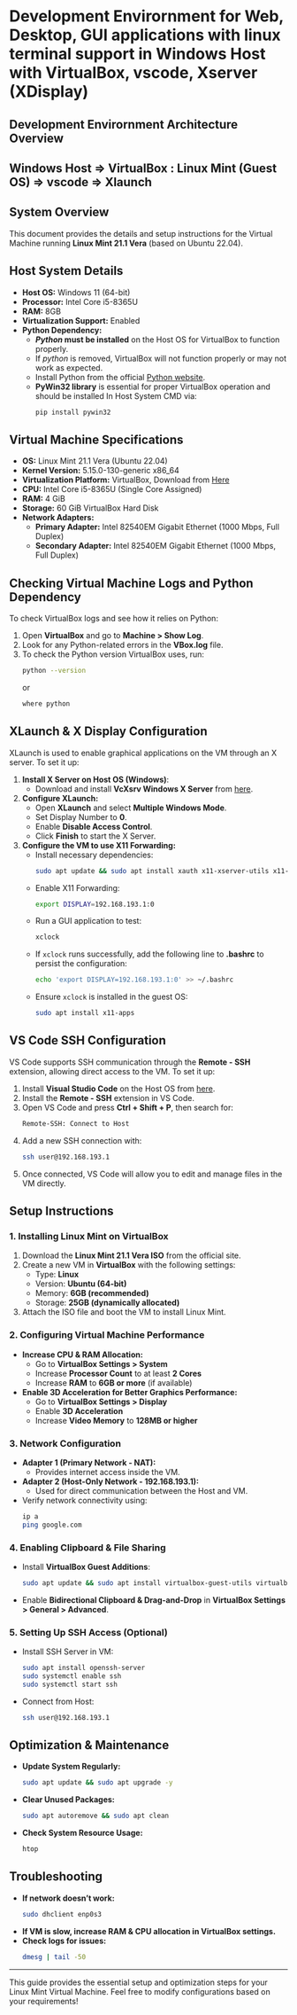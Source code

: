 # Development Envirornment for Web, Desktop, GUI applications with linux terminal support in Windows Host with VirtualBox, vscode, Xserver (XDisplay)

## Development Envirornment Architecture Overview

## Windows Host => VirtualBox : Linux Mint (Guest OS) => vscode => Xlaunch

## System Overview

This document provides the details and setup instructions for the Virtual Machine running **Linux Mint 21.1 Vera** (based on Ubuntu 22.04).

## Host System Details

- **Host OS:** Windows 11 (64-bit)
- **Processor:** Intel Core i5-8365U
- **RAM:** 8GB
- **Virtualization Support:** Enabled
- **Python Dependency:**
  - **_Python_ must be installed** on the Host OS for VirtualBox to function properly.
  - If *python* is removed, VirtualBox will not function properly or may not work as expected.
  - Install Python from the official [Python website](https://www.python.org/).
  - **PyWin32 library** is essential for proper VirtualBox operation and should be installed In Host System CMD via:
    ```sh
    pip install pywin32
    ```

## Virtual Machine Specifications

- **OS:** Linux Mint 21.1 Vera (Ubuntu 22.04)
- **Kernel Version:** 5.15.0-130-generic x86_64
- **Virtualization Platform:** VirtualBox, Download from [Here](https://www.virtualbox.org/)
- **CPU:** Intel Core i5-8365U (Single Core Assigned)
- **RAM:** 4 GiB
- **Storage:** 60 GiB VirtualBox Hard Disk
- **Network Adapters:**
  - **Primary Adapter:** Intel 82540EM Gigabit Ethernet (1000 Mbps, Full Duplex)
  - **Secondary Adapter:** Intel 82540EM Gigabit Ethernet (1000 Mbps, Full Duplex)

## Checking Virtual Machine Logs and Python Dependency

To check VirtualBox logs and see how it relies on Python:

1. Open **VirtualBox** and go to **Machine > Show Log**.
2. Look for any Python-related errors in the **VBox.log** file.
3. To check the Python version VirtualBox uses, run:
   ```sh
   python --version
   ```
   or
   ```sh
   where python
   ```

## XLaunch & X Display Configuration

XLaunch is used to enable graphical applications on the VM through an X server. To set it up:

1. **Install X Server on Host OS (Windows)**:
   - Download and install **VcXsrv Windows X Server** from [here](https://sourceforge.net/projects/vcxsrv/).
2. **Configure XLaunch:**
   - Open **XLaunch** and select **Multiple Windows Mode**.
   - Set Display Number to **0**.
   - Enable **Disable Access Control**.
   - Click **Finish** to start the X Server.
3. **Configure the VM to use X11 Forwarding:**
   - Install necessary dependencies:
     ```sh
     sudo apt update && sudo apt install xauth x11-xserver-utils x11-apps
     ```
   - Enable X11 Forwarding:
     ```sh
     export DISPLAY=192.168.193.1:0
     ```
   - Run a GUI application to test:
     ```sh
     xclock
     ```
   - If `xclock` runs successfully, add the following line to **.bashrc** to persist the configuration:
     ```sh
     echo 'export DISPLAY=192.168.193.1:0' >> ~/.bashrc
     ```
   - Ensure `xclock` is installed in the guest OS:
     ```sh
     sudo apt install x11-apps
     ```

## VS Code SSH Configuration

VS Code supports SSH communication through the **Remote - SSH** extension, allowing direct access to the VM. To set it up:

1. Install **Visual Studio Code** on the Host OS from [here](https://code.visualstudio.com/).
2. Install the **Remote - SSH** extension in VS Code.
3. Open VS Code and press **Ctrl + Shift + P**, then search for:
   ```sh
   Remote-SSH: Connect to Host
   ```
4. Add a new SSH connection with:
   ```sh
   ssh user@192.168.193.1
   ```
5. Once connected, VS Code will allow you to edit and manage files in the VM directly.

## Setup Instructions

### 1. Installing Linux Mint on VirtualBox

1. Download the **Linux Mint 21.1 Vera ISO** from the official site.
2. Create a new VM in **VirtualBox** with the following settings:
   - Type: **Linux**
   - Version: **Ubuntu (64-bit)**
   - Memory: **6GB (recommended)**
   - Storage: **25GB (dynamically allocated)**
3. Attach the ISO file and boot the VM to install Linux Mint.

### 2. Configuring Virtual Machine Performance

- **Increase CPU & RAM Allocation:**
  - Go to **VirtualBox Settings > System**
  - Increase **Processor Count** to at least **2 Cores**
  - Increase **RAM** to **6GB or more** (if available)
- **Enable 3D Acceleration for Better Graphics Performance:**
  - Go to **VirtualBox Settings > Display**
  - Enable **3D Acceleration**
  - Increase **Video Memory** to **128MB or higher**

### 3. Network Configuration

- **Adapter 1 (Primary Network - NAT):**
  - Provides internet access inside the VM.
- **Adapter 2 (Host-Only Network - 192.168.193.1):**
  - Used for direct communication between the Host and VM.
- Verify network connectivity using:
  ```sh
  ip a
  ping google.com
  ```

### 4. Enabling Clipboard & File Sharing

- Install **VirtualBox Guest Additions**:
  ```sh
  sudo apt update && sudo apt install virtualbox-guest-utils virtualbox-guest-x11 virtualbox-guest-dkms
  ```
- Enable **Bidirectional Clipboard & Drag-and-Drop** in **VirtualBox Settings > General > Advanced**.

### 5. Setting Up SSH Access (Optional)

- Install SSH Server in VM:
  ```sh
  sudo apt install openssh-server
  sudo systemctl enable ssh
  sudo systemctl start ssh
  ```
- Connect from Host:
  ```sh
  ssh user@192.168.193.1
  ```

## Optimization & Maintenance

- **Update System Regularly:**
  ```sh
  sudo apt update && sudo apt upgrade -y
  ```
- **Clear Unused Packages:**
  ```sh
  sudo apt autoremove && sudo apt clean
  ```
- **Check System Resource Usage:**
  ```sh
  htop
  ```

## Troubleshooting

- **If network doesn’t work:**
  ```sh
  sudo dhclient enp0s3
  ```
- **If VM is slow, increase RAM & CPU allocation in VirtualBox settings.**
- **Check logs for issues:**
  ```sh
  dmesg | tail -50
  ```

---
This guide provides the essential setup and optimization steps for your Linux Mint Virtual Machine. Feel free to modify configurations based on your requirements!
